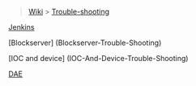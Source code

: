 > [Wiki](Home) > [Trouble-shooting](trouble-shooting-pages)

[Jenkins](Jenkins-Trouble-Shooting)

[Blockserver] (Blockserver-Trouble-Shooting)

[IOC and device] (IOC-And-Device-Trouble-Shooting)

[DAE](DAE-Trouble-Shooting)